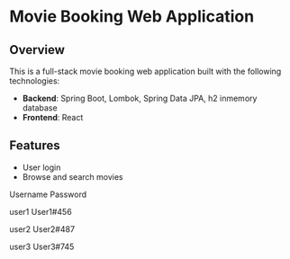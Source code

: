 # Movie Booking Web Application

## Overview

This is a full-stack movie booking web application built with the following technologies:
- **Backend**: Spring Boot, Lombok, Spring Data JPA, h2 inmemory database
- **Frontend**: React

## Features

- User login
- Browse and search movies

Username Password

user1	User1#456

user2	User2#487

user3	User3#745
